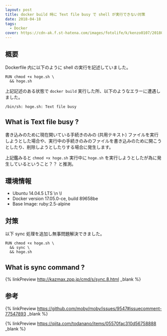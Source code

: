 ```yaml
---
layout: post
title: docker build 時に Text file busy で shell が実行できない対策
date: 2018-04-18
tags:
  - Docker
cover: https://cdn-ak.f.st-hatena.com/images/fotolife/k/kenzo0107/20180418/20180418215217.jpg
---
```


## 概要

Dockerfile 内に以下のように shell の実行を記述していました。

```
RUN chmod +x hoge.sh \
  && hoge.sh
```

上記記述のある状態で `docker build` 実行した所、以下のようなエラーに遭遇しました。

```
/bin/sh: hoge.sh: Text file busy
```

## What is Text file busy ?

書き込みのために現在開いている手続きのみの (共用テキスト) ファイルを実行しようとした場合や、実行中の手続きのみのファイルを書き込みのために開こうとしたり、削除しようとしたりする場合に発生します。

上記鑑みると
`chmod +x hoge.sh` 実行中に `hoge.sh` を実行しようとしたが為に発生しているということ？？
と推測。

## 環境情報

- Ubuntu 14.04.5 LTS \n \l
- Docker version 17.05.0-ce, build 89658be
- Base Image: ruby:2.5-alpine

## 対策

以下 sync 処理を追加し無事問題解決できました。

```
RUN chmod +x hoge.sh \
  && sync \
  && hoge.sh
```

## What is sync command ?

{% linkPreview http://kazmax.zpp.jp/cmd/s/sync.8.html _blank %}

## 参考

{% linkPreview https://github.com/moby/moby/issues/9547#issuecomment-77547893 _blank %}

{% linkPreview https://qiita.com/todanano/items/05570fac310d56758888 _blank %}
